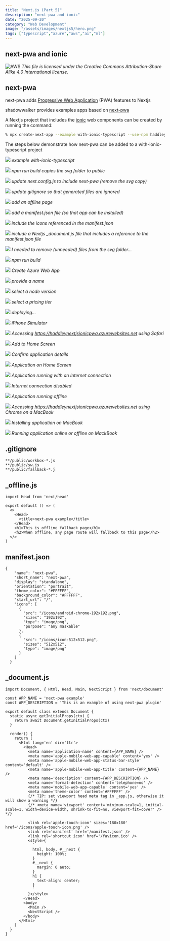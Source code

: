 ```yaml
---
title: "Next.js (Part 5)"
description: "next-pwa and ionic"
date: "2025-09-20"
category: "Web Development"
image: "/assets/images/nextjs5/hero.png"
tags: ["typescript","azure","aws","ai","ml"]
---
```


## next-pwa and ionic

![AWS](/assets/images/nextjs5/2560px-nextjs-logo.svg-1536x920.png)
*This file is licensed under the Creative Commons Attribution-Share Alike 4.0 International license.*


## next-pwa

next-pwa adds [Progressive Web Application](pwa.html) (PWA) features to Nextjs

shadowwalker provides examples apps based on [next-pwa](https://github.com/shadowwalker/next-pwa) 

A Nextjs project that includes the [ionic](ionic.html) web components can be created by running the command:

```bash
% npx create-next-app --example with-ionic-typescript --use-npm haddley-nextjs-ionic-pwa
```

The steps below demonstrate how next-pwa can be added to a with-ionic-typescript project

![](/assets/images/nextjs5/screen-shot-2022-01-13-at-9.04.07-am-1836x919.png)
*example with-ionic-typescript*

![](/assets/images/nextjs5/screen-shot-2022-01-13-at-9.07.08-am-1836x924.png)
*npm run build copies the svg folder to public*

![](/assets/images/nextjs5/screen-shot-2022-01-13-at-9.13.21-am-1836x923.png)
*update next.config.js to include next-pwa (remove the svg copy)*

![](/assets/images/nextjs5/screen-shot-2022-01-13-at-9.14.10-am-1836x920.png)
*update gitignore so that generated files are ignored*

![](/assets/images/nextjs5/screen-shot-2022-01-13-at-9.14.56-am-1836x920.png)
*add an offline page*

![](/assets/images/nextjs5/screen-shot-2022-01-13-at-9.16.04-am-1836x923.png)
*add a manifest.json file (so that app can be installed)*

![](/assets/images/nextjs5/screen-shot-2022-01-13-at-9.19.45-am-1836x919.png)
*include the icons referenced in the manifest.json*

![](/assets/images/nextjs5/screen-shot-2022-01-13-at-9.24.12-am-1836x921.png)
*include a Nextjs _document.js file that includes a reference to the manifest.json file*

![](/assets/images/nextjs5/screen-shot-2022-01-13-at-2.34.43-pm-1836x1111.png)
*I needed to remove (unneeded) files from the svg folder...*

![](/assets/images/nextjs5/screen-shot-2022-01-13-at-9.34.17-am-1836x920.png)
*npm run build*

![](/assets/images/nextjs5/screen-shot-2022-01-13-at-9.34.35-am-1290x190.png)
*Create Azure Web App*

![](/assets/images/nextjs5/screen-shot-2022-01-13-at-9.34.45-am-1262x268.png)
*provide a name*

![](/assets/images/nextjs5/screen-shot-2022-01-13-at-9.34.58-am-1270x330.png)
*select a node version*

![](/assets/images/nextjs5/screen-shot-2022-01-13-at-9.35.08-am-1298x268.png)
*select a pricing tier*

![](/assets/images/nextjs5/screen-shot-2022-01-13-at-9.38.27-am-960x218.png)
*deploying...*

![](/assets/images/nextjs5/screen-shot-2022-01-13-at-2.39.13-pm-361x732.png)
*iPhone Simulator*

![](/assets/images/nextjs5/screen-shot-2022-01-13-at-2.39.30-pm-360x732.png)
*Accessing https://haddleynextjsionicpwa.azurewebsites.net using Safari*

![](/assets/images/nextjs5/screen-shot-2022-01-13-at-2.39.47-pm-357x730.png)
*Add to Home Screen*

![](/assets/images/nextjs5/screen-shot-2022-01-13-at-2.39.56-pm-357x733.png)
*Confirm application details*

![](/assets/images/nextjs5/screen-shot-2022-01-13-at-2.40.33-pm-358x734.png)
*Application on Home Screen*

![](/assets/images/nextjs5/screen-shot-2022-01-13-at-2.40.43-pm-360x736.png)
*Application running with an Internet connection*

![](/assets/images/nextjs5/screen-shot-2022-01-13-at-2.41.54-pm-359x735.png)
*Internet connection disabled*

![](/assets/images/nextjs5/screen-shot-2022-01-13-at-2.42.08-pm-357x735.png)
*Application running offline*

![](/assets/images/nextjs5/screen-shot-2022-01-13-at-2.43.18-pm-833x512.png)
*Accessing https://haddleynextjsionicpwa.azurewebsites.net using Chrome on a MacBook*

![](/assets/images/nextjs5/screen-shot-2022-01-13-at-2.43.28-pm-836x514.png)
*Installing application on MacBook*

![](/assets/images/nextjs5/screen-shot-2022-01-13-at-2.43.45-pm-759x605.png)
*Running application online or offline on MackBook*


## .gitignore

```text
**/public/workbox-*.js
**/public/sw.js
**/public/fallback-*.j
```

## _offline.js

```text
import Head from 'next/head'

export default () => (
  <>
    <Head>
      <title>next-pwa example</title>
    </Head>
    <h1>This is offline fallback page</h1>
    <h2>When offline, any page route will fallback to this page</h2>
  </>
)
```

## manifest.json

```text
{
    "name": "next-pwa",
    "short_name": "next-pwa",
    "display": "standalone",
    "orientation": "portrait",
    "theme_color": "#FFFFFF",
    "background_color": "#FFFFFF",
    "start_url": "/",
    "icons": [
      {
        "src": "/icons/android-chrome-192x192.png",
        "sizes": "192x192",
        "type": "image/png",
        "purpose": "any maskable"
      },
      {
        "src": "/icons/icon-512x512.png",
        "sizes": "512x512",
        "type": "image/png"
      }
    ]
  }
```

## _document.js

```text
import Document, { Html, Head, Main, NextScript } from 'next/document'

const APP_NAME = 'next-pwa example'
const APP_DESCRIPTION = 'This is an example of using next-pwa plugin'

export default class extends Document {
  static async getInitialProps(ctx) {
    return await Document.getInitialProps(ctx)
  }

  render() {
    return (
      <Html lang='en' dir='ltr'>
        <Head>
          <meta name='application-name' content={APP_NAME} />
          <meta name='apple-mobile-web-app-capable' content='yes' />
          <meta name='apple-mobile-web-app-status-bar-style' content='default' />
          <meta name='apple-mobile-web-app-title' content={APP_NAME} />
          <meta name='description' content={APP_DESCRIPTION} />
          <meta name='format-detection' content='telephone=no' />
          <meta name='mobile-web-app-capable' content='yes' />
          <meta name='theme-color' content='#FFFFFF' />
          {/* TIP: set viewport head meta tag in _app.js, otherwise it will show a warning */}
          {/* <meta name='viewport' content='minimum-scale=1, initial-scale=1, width=device-width, shrink-to-fit=no, viewport-fit=cover' /> */}
          
          <link rel='apple-touch-icon' sizes='180x180' href='/icons/apple-touch-icon.png' />
          <link rel='manifest' href='/manifest.json' />
          <link rel='shortcut icon' href='/favicon.ico' />
          <style>{
            `
            html, body, #__next {
              height: 100%;
            }
            #__next {
              margin: 0 auto;
            }
            h1 {
              text-align: center;
            }
            `
          }</style>
        </Head>
        <body>
          <Main />
          <NextScript />
        </body>
      </Html>
    )
  }
}
```
